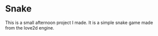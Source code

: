 Snake
==========

This is a small afternoon project I made.
It is a simple snake game made from the love2d engine.

